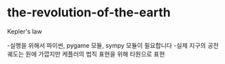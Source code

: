# the-revolution-of-the-earth
Kepler's law

-실행을 위해서 파이썬, pygame 모듈, sympy 모듈이 필요합니다
-실제 지구의 공전궤도는 원에 가깝지만 케플러의 법칙 표현을 위해 타원으로 표현
